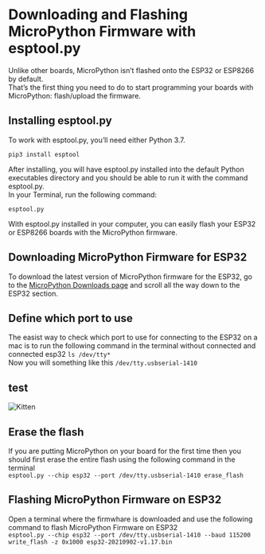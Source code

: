 # Downloading and Flashing MicroPython Firmware with esptool.py

Unlike other boards, MicroPython isn’t flashed onto the ESP32 or ESP8266 by default.  
That’s the first thing you need to do to start programming your boards with MicroPython: flash/upload the firmware.

## Installing esptool.py
To work with esptool.py, you’ll need either Python 3.7.

```pip3 install esptool```

After installing, you will have esptool.py installed into the default Python executables directory and you should be able to run it with the command esptool.py.  
In your Terminal, run the following command:

```esptool.py```

With esptool.py installed in your computer, you can easily flash your ESP32 or ESP8266 boards with the MicroPython firmware.

## Downloading MicroPython Firmware for ESP32
To download the latest version of MicroPython firmware for the ESP32, go to the [MicroPython Downloads page](https://micropython.org/download/#esp32) and scroll all the way down to the ESP32 section.

## Define which port to use
The easist way to check which port to use for connecting to the ESP32 on a mac is to run the following command in the terminal without connected and connected esp32
```ls /dev/tty*```  
Now you will something like this ```/dev/tty.usbserial-1410```


## test 
![Kitten](/images/thonny_interpreter_01.png "thonny interpreter settings")


## Erase the flash
If you are putting MicroPython on your board for the first time then you should first erase the entire flash using the following command in the terminal  
```esptool.py --chip esp32 --port /dev/tty.usbserial-1410 erase_flash```

## Flashing MicroPython Firmware on ESP32
Open a terminal where the firmwhare is downloaded and use the following command to flash MicroPython Firmware on ESP32  
```esptool.py --chip esp32 --port /dev/tty.usbserial-1410 --baud 115200 write_flash -z 0x1000 esp32-20210902-v1.17.bin``` 
